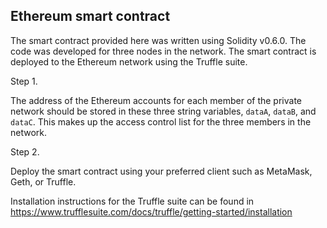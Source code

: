 ## Ethereum smart contract

The smart contract provided here was written using Solidity v0.6.0. The code was developed for three nodes in the network. The smart contract is deployed to the Ethereum network using the Truffle suite.

Step 1.

The address of the Ethereum accounts for each member of the private network should be stored in these three string variables, ```dataA```, ```dataB```, and ```dataC```. This makes up the access control list for the three members in the network.

Step 2.

Deploy the smart contract using your preferred client such as MetaMask, Geth, or Truffle.

Installation instructions for the Truffle suite can be found in https://www.trufflesuite.com/docs/truffle/getting-started/installation


